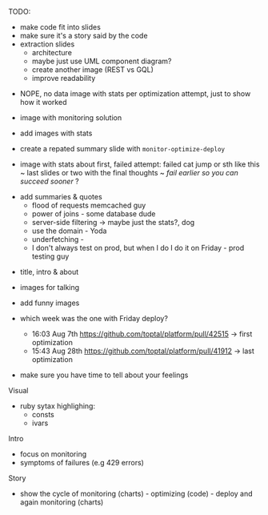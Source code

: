 TODO:

+ make code fit into slides
+ make sure it's a story said by the code
+ extraction slides
  +  architecture
    + maybe just use UML component diagram?
    + create another image (REST vs GQL)
    + improve readability
- NOPE, no data image with stats per optimization attempt, just to show how it worked
+ image with monitoring solution


+ add images with stats
+ create a repated summary slide with `monitor-optimize-deploy`

* image with stats about first, failed attempt: failed cat jump or sth like this
~ last slides or two with the final thoughts
  ~ _fail earlier so you can succeed sooner_ ?
+ add summaries & quotes
  + flood of requests  memcached guy
  + power of joins - some database dude
  + server-side filtering -> maybe just the stats?, dog
  + use the domain  - Yoda
  + underfetching -
  + I don't always test on prod, but when I do I do it on Friday - prod testing guy
* title, intro & about
* images for talking
* add funny images

* which week was the one with Friday deploy?
  * 16:03 Aug 7th https://github.com/toptal/platform/pull/42515 -> first optimization
  * 15:43 Aug 28th https://github.com/toptal/platform/pull/41912 -> last optimization
* make sure you have time to tell about your feelings

Visual
* ruby sytax highlighing:
  * consts
  * ivars


Intro
* focus on monitoring
* symptoms of failures (e.g 429 errors)

Story
* show the cycle of monitoring (charts) - optimizing (code) - deploy and again monitoring (charts)
